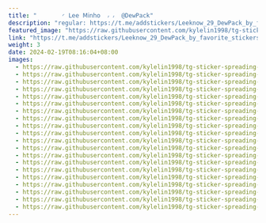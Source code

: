 ```yaml
---
title: "‌       ◜ 𝖫𝖾𝖾 𝖬𝗂𝗇𝗁𝗈  ៸ ៸  @DewPack"
description: "regular: https://t.me/addstickers/Leeknow_29_DewPack_by_favorite_stickers_bot"
featured_image: "https://raw.githubusercontent.com/kylelin1998/tg-sticker-spreading-worldwide-images/main/img/a39999f8-f8ec-45df-a8ac-0fae5a4762b2.jpg"
link: "https://t.me/addstickers/Leeknow_29_DewPack_by_favorite_stickers_bot"
weight: 3
date: 2024-02-19T08:16:04+08:00
images:
  - https://raw.githubusercontent.com/kylelin1998/tg-sticker-spreading-worldwide-images/main/img/a39999f8-f8ec-45df-a8ac-0fae5a4762b2.jpg
  - https://raw.githubusercontent.com/kylelin1998/tg-sticker-spreading-worldwide-images/main/img/ac021d58-11df-4b08-bc43-ad2ec7ffe675.jpg
  - https://raw.githubusercontent.com/kylelin1998/tg-sticker-spreading-worldwide-images/main/img/0db3b1c8-341b-46be-afbe-58506dc85261.jpg
  - https://raw.githubusercontent.com/kylelin1998/tg-sticker-spreading-worldwide-images/main/img/18b2da24-c73c-4bcf-ad29-10120cfdf46a.jpg
  - https://raw.githubusercontent.com/kylelin1998/tg-sticker-spreading-worldwide-images/main/img/7597cfd1-a9c0-4ae5-ba9c-346775eea7c3.jpg
  - https://raw.githubusercontent.com/kylelin1998/tg-sticker-spreading-worldwide-images/main/img/57252796-4fcf-46ac-96ae-cdf3f45ab335.jpg
  - https://raw.githubusercontent.com/kylelin1998/tg-sticker-spreading-worldwide-images/main/img/7759fec9-7f30-4606-8ceb-983869f0d1cf.jpg
  - https://raw.githubusercontent.com/kylelin1998/tg-sticker-spreading-worldwide-images/main/img/a7f699d2-f598-4447-b061-5ec6603cb075.jpg
  - https://raw.githubusercontent.com/kylelin1998/tg-sticker-spreading-worldwide-images/main/img/e2063f7d-e0bb-479a-9c9a-4783277229da.jpg
  - https://raw.githubusercontent.com/kylelin1998/tg-sticker-spreading-worldwide-images/main/img/276ba895-6d02-44bc-b5e2-5155d13aa953.jpg
  - https://raw.githubusercontent.com/kylelin1998/tg-sticker-spreading-worldwide-images/main/img/8ebe1008-23e0-4d3c-8bea-e1fcdfa9d610.jpg
  - https://raw.githubusercontent.com/kylelin1998/tg-sticker-spreading-worldwide-images/main/img/fceaaec3-3208-4b50-a3f4-0fa34985936f.jpg
  - https://raw.githubusercontent.com/kylelin1998/tg-sticker-spreading-worldwide-images/main/img/0173a4c3-1d0b-4d5b-9527-be7202110a42.jpg
  - https://raw.githubusercontent.com/kylelin1998/tg-sticker-spreading-worldwide-images/main/img/085cf956-22f7-4e6a-a467-bd1c06b231a7.jpg
  - https://raw.githubusercontent.com/kylelin1998/tg-sticker-spreading-worldwide-images/main/img/db89fe08-ab1b-4c8b-9773-1753b311cf33.jpg
  - https://raw.githubusercontent.com/kylelin1998/tg-sticker-spreading-worldwide-images/main/img/8f69c8a0-18a5-4f27-a538-d734e3f76717.jpg
  - https://raw.githubusercontent.com/kylelin1998/tg-sticker-spreading-worldwide-images/main/img/04a54fa2-cc29-43cd-a6f2-9eedc03bc7d0.jpg
  - https://raw.githubusercontent.com/kylelin1998/tg-sticker-spreading-worldwide-images/main/img/c89db722-c196-4880-8cba-934ff507f089.jpg
  - https://raw.githubusercontent.com/kylelin1998/tg-sticker-spreading-worldwide-images/main/img/290c4dd8-16a6-43aa-ae43-19040157a7e9.jpg
  - https://raw.githubusercontent.com/kylelin1998/tg-sticker-spreading-worldwide-images/main/img/8d5dcfaf-428a-4741-9f63-35dc69d8db19.jpg
---
```

